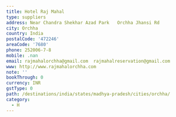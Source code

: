 ```yaml
---
title: Hotel Raj Mahal
type: suppliers
address: Near Chandra Shekhar Azad Park   Orchha Jhansi Rd
city: Orchha
country: India
postalCode: '472246'
areaCode: '7680'
phone: 252006-7-8
mobile: .nan
email: rajmahalorchha@gmail.com  rajmahalreservation@gmail.com
www: http://www.rajmahalorchha.com
note: ''
bookThrough: 0
currency: INR
gstType: 0
path: /destinations/india/states/madhya-pradesh/cities/orchha/
category:
  - H
---
```


